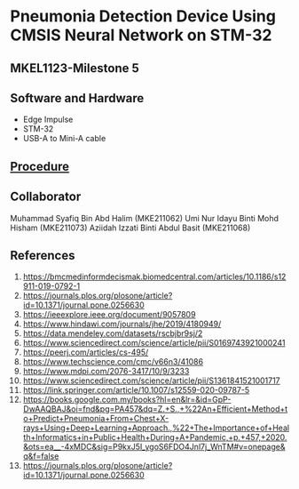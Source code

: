 # Pneumonia Detection Device Using CMSIS Neural Network on STM-32
## MKEL1123-Milestone 5

## Software and Hardware
- Edge Impulse
- STM-32
- USB-A to Mini-A cable

## [Procedure](Procedure/procedure.md)


## Collaborator 
Muhammad Syafiq Bin Abd Halim (MKE211062)
Umi Nur Idayu Binti Mohd Hisham (MKE211073)
Aziidah Izzati Binti Abdul Basit (MKE211068)

## References 
1. https://bmcmedinformdecismak.biomedcentral.com/articles/10.1186/s12911-019-0792-1
2. https://journals.plos.org/plosone/article?id=10.1371/journal.pone.0256630
3. https://ieeexplore.ieee.org/document/9057809
4. https://www.hindawi.com/journals/jhe/2019/4180949/ 
5. https://data.mendeley.com/datasets/rscbjbr9sj/2 
6. https://www.sciencedirect.com/science/article/pii/S0169743921000241
7. https://peerj.com/articles/cs-495/
8. https://www.techscience.com/cmc/v66n3/41086
9. https://www.mdpi.com/2076-3417/10/9/3233
10. https://www.sciencedirect.com/science/article/pii/S1361841521001717
11. https://link.springer.com/article/10.1007/s12559-020-09787-5
12. https://books.google.com.my/books?hl=en&lr=&id=GpP-DwAAQBAJ&oi=fnd&pg=PA457&dq=Z.+S.,+%22An+Efficient+Method+to+Predict+Pneumonia+From+Chest+X-rays+Using+Deep+Learning+Approach.,%22+The+Importance+of+Health+Informatics+in+Public+Health+During+A+Pandemic,+p.+457,+2020.&ots=ea__-4xMDC&sig=P9kxJ5I_ygoS6FDO4Jnl7j_WnTM#v=onepage&q&f=false
13. https://journals.plos.org/plosone/article?id=10.1371/journal.pone.0256630 
 


